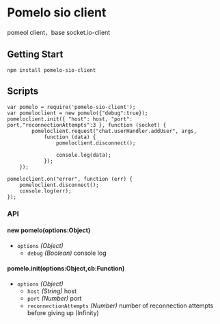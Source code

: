 # Pomelo sio client
pomeol client，base socket.io-client

## Getting Start

```
npm install pomelo-sio-client
```

## Scripts

```
var pomelo = require('pomelo-sio-client');
var pomeloclient = new pomelo({"debug":true});
pomeloclient.init({ "host": host, "port": port,"reconnectionAttempts":3 }, function (socket) {
        pomeloclient.request("chat.userHandler.addUser", args,
            function (data) {
                pomeloclient.disconnect();
                
                console.log(data);
            });
    });

pomeloclient.on("error", function (err) {
    pomeloclient.disconnect();
    console.log(err);
});

```

### API

#### new pomelo(options:Object)
  - `options` _(Object)_
    - `debug` _(Boolean)_ console log
  
#### pomelo.init(options:Object,cb:Function)

  - `options` _(Object)_
    - `host` _(String)_ host
    - `port` _(Number)_ port
    - `reconnectionAttempts` _(Number)_ number of reconnection attempts before giving up (Infinity)